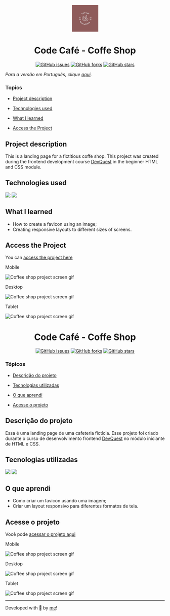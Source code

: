 <p align='center'> <img src="./src/coffee-shop.png" alt="the coffe shop logo of a coffe bean"> </p>

<h1 align='center'> Code Café - Coffe Shop </h1>

<div align='center'>
	<a href="https://github.com/Bo83dev/digital-agc/issues"><img alt="GitHub issues" src="https://img.shields.io/github/issues/Bo83dev/digital-agc"></a>
	<a href="https://github.com/Bo83dev/digital-agc/network"><img alt="GitHub forks" src="https://img.shields.io/github/forks/Bo83dev/digital-agc"></a>
	<a href="https://github.com/Bo83dev/digital-agc/stargazers"><img alt="GitHub stars" src="https://img.shields.io/github/stars/Bo83dev/digital-agc"></a>
</div>

_Para a versão em Português, clique [aqui](#portuguese)._ 

### Topics

- [Project description](#project-description)

- [Technologies used](#technologies-used)

- [What I learned](#what-I-learned)

- [Access the Project](#access-the-project)


## Project description

<p align="justify">

This is a landing page for a fictitious coffe shop. This project was created during the frontend development course [DevQuest](https://devemdobro.com/lista/) in the beginner HTML and CSS module.

</p>

## Technologies used

<div>
  <img src="https://img.shields.io/badge/HTML5-E34F26?style=for-the-badge&logo=html5&logoColor=white">
  <img src="https://img.shields.io/badge/CSS3-1572B6?style=for-the-badge&logo=css3&logoColor=white">
</div>


## What I learned

- How to create a favicon using an image;
- Creating responsive layouts to different sizes of screens.


## Access the Project

You can [access the project here](https://caroline-barbosa-vilar.github.io/coffe-shop/) 

Mobile

<img src="./src/code-cel-screen.gif" alt="Coffee shop project screen gif">

Desktop 

<img src="./src/code-desktop-screen.gif" alt="Coffee shop project screen gif">

Tablet

<img src="./src/code-tablet-screen.gif" alt="Coffee shop project screen gif">


<div id="portuguese">


<h1 align='center'> Code Café - Coffe Shop </h1>


<div align='center'>
	<a href="https://github.com/Bo83dev/digital-agc/issues"><img alt="GitHub issues" src="https://img.shields.io/github/issues/Bo83dev/digital-agc"></a>
	<a href="https://github.com/Bo83dev/digital-agc/network"><img alt="GitHub forks" src="https://img.shields.io/github/forks/Bo83dev/digital-agc"></a>
	<a href="https://github.com/Bo83dev/digital-agc/stargazers"><img alt="GitHub stars" src="https://img.shields.io/github/stars/Bo83dev/digital-agc"></a>
</div>


### Tópicos 

- [Descrição do projeto](#descrição-do-projeto)

- [Tecnologias utilizadas](#tecnologias-utilizadas)

- [O que aprendi](#o-que-aprendi)

- [Acesse o projeto](#acesse-o-projeto)


## Descrição do projeto 

<p align="justify">

Essa é uma landing page de uma cafeteria fictícia. Esse projeto foi criado durante o curso de desenvolvimento frontend [DevQuest](https://devemdobro.com/lista/) no módulo iniciante de HTML e CSS.

</p>


## Tecnologias utilizadas

<div>
  <img src="https://img.shields.io/badge/HTML5-E34F26?style=for-the-badge&logo=html5&logoColor=white">
  <img src="https://img.shields.io/badge/CSS3-1572B6?style=for-the-badge&logo=css3&logoColor=white">
</div>

## O que aprendi

- Como criar um favicon usando uma imagem;
- Criar um layout responsivo para diferentes formatos de tela.

## Acesse o projeto

Você pode [acessar o projeto aqui](https://caroline-barbosa-vilar.github.io/coffe-shop/) 

Mobile

<img src="./src/code-cel-screen.gif" alt="Coffee shop project screen gif">

Desktop 

<img src="./src/code-desktop-screen.gif" alt="Coffee shop project screen gif">

Tablet

<img src="./src/code-tablet-screen.gif" alt="Coffee shop project screen gif">


<hr>

Developed with 🧡 by [me](https://www.linkedin.com/in/carolinebarbosavilar/)!

